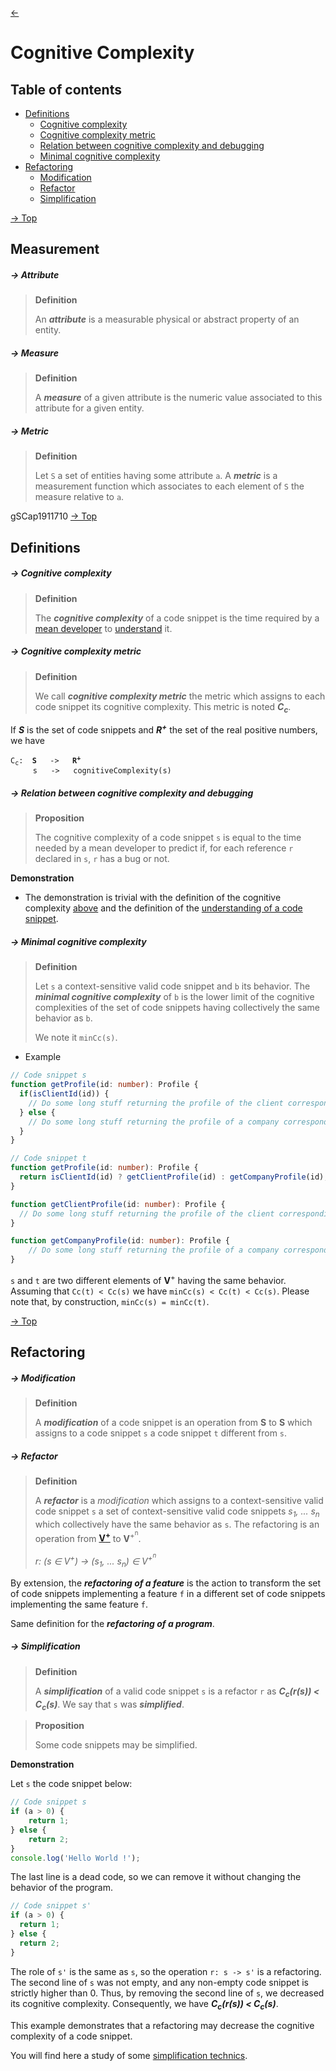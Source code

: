 [<-](README.md)
# Cognitive Complexity

## Table of contents

* [Definitions](#definitions)
    * [Cognitive complexity](#--cognitive-complexity)
    * [Cognitive complexity metric](#--cognitive-complexity-metric)
    * [Relation between cognitive complexity and debugging](#--relation-between-cognitive-complexity-and-debugging)
    * [Minimal cognitive complexity](#--minimal-cognitive-complexity)
* [Refactoring](#refactoring)
    * [Modification](#--modification)
    * [Refactor](#--refactor)
    * [Simplification](#--simplification)

[-> Top](#cognitive-complexity)
## Measurement

##### -> Attribute
> **Definition**
>
> An ***attribute*** is a measurable physical or abstract property of an entity.

##### -> Measure
> **Definition**
>
> A ***measure*** of a given attribute is the numeric value associated to this attribute for a given entity.

##### -> Metric
> **Definition**
>
> Let `S` a set of entities having some attribute `a`.
> A ***metric*** is a measurement function which associates to each element of `S` the measure relative to `a`.

gSCap1911710
[-> Top](#cognitive-complexity)
## Definitions

##### -> Cognitive complexity
> **Definition**
> 
> The ***cognitive complexity*** of a code snippet is the time required by a [mean developer](mean-developer.md) to [understand](understanding.md#--understanding-of-code-snippets) it.


##### -> Cognitive complexity metric
> **Definition**
>
> We call ***cognitive complexity metric*** the metric which assigns to each code snippet its cognitive complexity. This metric is noted ***C<sub>c</sub>***.

If ***S*** is the set of code snippets and ***R<sup>+</sup>*** the set of the real positive numbers, we have
<pre><code>C<sub>c</sub>:  <b>S</b>   ->   <b>R<sup>+</sup></b>
     s   ->   cognitiveComplexity(s)
</code></pre>

##### -> Relation between cognitive complexity and debugging
> **Proposition**
>
> The cognitive complexity of a code snippet `s` is equal to the time needed by a mean developer to predict if, for each reference `r` declared in `s`, `r` has a bug or not.

**Demonstration**

* The demonstration is trivial with the definition of the cognitive complexity [above](#--cognitive-complexity) and the definition of the [understanding of a code snippet](understanding.md#--understanding-of-code-snippets).


##### -> Minimal cognitive complexity
> **Definition**
>
> Let `s` a context-sensitive valid code snippet and `b` its behavior.
> The ***minimal cognitive complexity*** of `b` is the lower limit of the cognitive complexities of the set of code snippets having collectively the same behavior as `b`.
>
> We note it `minCc(s)`.

* Example

```ts
// Code snippet s
function getProfile(id: number): Profile {
  if(isClientId(id)) {
    // Do some long stuff returning the profile of the client corresponding to the given id
  } else {
    // Do some long stuff returning the profile of a company corresponding to the given id
  }
}
```

```ts
// Code snippet t
function getProfile(id: number): Profile {
  return isClientId(id) ? getClientProfile(id) : getCompanyProfile(id);
}

function getClientProfile(id: number): Profile {
  // Do some long stuff returning the profile of the client corresponding to the given id
}

function getCompanyProfile(id: number): Profile {
	// Do some long stuff returning the profile of a company corresponding to the given id
}
```

`s` and `t` are two different elements of **V**<sup>+</sup> having the same behavior. Assuming that `Cc(t) < Cc(s)` we have `minCc(s) < Cc(t) < Cc(s)`. Please note that, by construction, `minCc(s) = minCc(t)`.

[-> Top](#cognitive-complexity)
## Refactoring


##### -> Modification
> **Definition**
>
> A ***modification*** of a code snippet is an operation from **S** to **S** which assigns to a code snippet `s` a code snippet `t` different from `s`.

##### -> Refactor
> **Definition**
>
> A ***refactor*** is a *modification* which assigns to a context-sensitive valid code snippet `s` a set of context-sensitive valid code snippets *s<sub>1</sub>, ... s<sub>n</sub>* which collectively have the same behavior as `s`. The refactoring is an operation from **[V<sup>+</sup>](code-snippets-tmp.md#--code-snippet-strict-definition-context-sensitive-valid-code-snippet-context-free-code-snippet-validatable-code-snippet)** to **V**<sup>+<sup>n</sup></sup>.
>
> *r: (s ∈ V<sup>+</sup>) -> (s<sub>1</sub>, ... s<sub>n</sub>) ∈ V<sup>+<sup>n</sup></sup>*

By extension, the ***refactoring of a feature*** is the action to transform the set of code snippets implementing a feature `f` in a different set of code snippets implementing the same feature `f`.

Same definition for the ***refactoring of a program***.

##### -> Simplification
> **Definition**
>
> A ***simplification*** of a valid code snippet `s` is a refactor `r` as ***C<sub>c</sub>(r(s)) < C<sub>c</sub>(s)***. We say that `s` was ***simplified***.

> **Proposition**
>
> Some code snippets may be simplified.

**Demonstration**

Let `s` the code snippet below:

```ts
// Code snippet s
if (a > 0) { 
	return 1; 
} else {
	return 2;
}
console.log('Hello World !');
```
The last line is a dead code, so we can remove it without changing the behavior of the program.

```ts
// Code snippet s'
if (a > 0) {
  return 1;
} else {
  return 2;
}
```

The role of `s'` is the same as `s`, so the operation `r: s -> s'` is a refactoring. The second line of `s` was not empty, and any non-empty code snippet is strictly higher than 0. Thus, by removing the second line of `s`, we decreased its cognitive complexity. Consequently, we have ***C<sub>c</sub>(r(s)) < C<sub>c</sub>(s)***.

This example demonstrates that a refactoring may decrease the cognitive complexity of a code snippet.

You will find here a study of some [simplification technics](simplification-technics.md).
